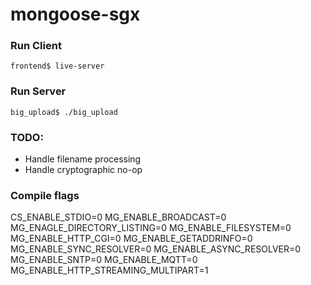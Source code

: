# mongoose-sgx

### Run Client
`frontend$ live-server`

### Run Server
`big_upload$ ./big_upload`

### TODO: 
- Handle filename processing
- Handle cryptographic no-op

### Compile flags

CS_ENABLE_STDIO=0
MG_ENABLE_BROADCAST=0
MG_ENAGLE_DIRECTORY_LISTING=0
MG_ENABLE_FILESYSTEM=0
MG_ENABLE_HTTP_CGI=0
MG_ENABLE_GETADDRINFO=0
MG_ENABLE_SYNC_RESOLVER=0
MG_ENABLE_ASYNC_RESOLVER=0
MG_ENABLE_SNTP=0
MG_ENABLE_MQTT=0
MG_ENABLE_HTTP_STREAMING_MULTIPART=1
